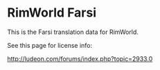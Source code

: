 RimWorld Farsi
================

This is the Farsi translation data for RimWorld.

See this page for license info:

http://ludeon.com/forums/index.php?topic=2933.0
